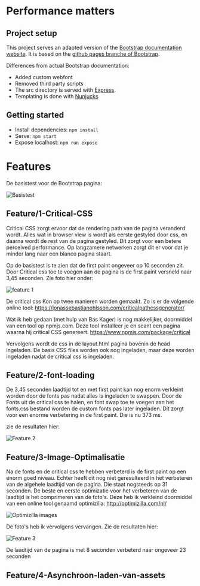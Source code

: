 # Performance matters

## Project setup

This project serves an adapted version of the [Bootstrap documentation website](http://getbootstrap.com/). It is based on the [github pages branche of Bootstrap](https://github.com/twbs/bootstrap/tree/gh-pages). 

Differences from actual Bootstrap documentation:

- Added custom webfont
- Removed third party scripts
- The src directory is served with [Express](https://expressjs.com/).
- Templating is done with [Nunjucks](https://mozilla.github.io/nunjucks/)

## Getting started

- Install dependencies: `npm install`
- Serve: `npm start`
- Expose localhost: `npm run expose`


# Features

De basistest voor de Bootstrap pagina:

![Basistest](https://lh3.googleusercontent.com/XatWix35Pg9aRMD0ftblER6HP7BQHx_Yu417R_DWEAsqLahzsFuWkFeQaA_cIamxXuHYnBec54SkDcJ4nBlSCo3wbjRpyr8xVwqj35h0RFUT17U5KhCcNrg3X5Qx80Nx7QiJoKhf-0nZlxj7QeEgrRdYJp8h5rRv97uU1zI5htgWnvV_zjuqtJx7-y1SjroidQRyMkCbSlX3ga6JMwqZmA3aybwb1rirkLTwe146zbV68c9tmP3jhEi15shDpnGUym_ZX0__WjbAYEGikVMXtfvyhBrS-VzZt6-HlwMyw1iPR_3JHnlRtZeV7MYgVfPAgRhuzd79WEvLQuLtDgA42YXzeaA1sr2BG_GFmiH0Penrrr5K9ig7ZDyjaQcv6Q8qeYlJiT1mrj5ZVaVaDg1y506lfvSHyzDrP2LEV9esnB3q-xBIumcESNLj_yZlwZm0vpEDlezBMngPO6IFwgOmOuBZn5tE9lTADG-qHXJdYdGnxPy6Sgn6HzeWMkdzWcfteH3viOlmQupg-FeeSV92H5Wx5YSXilOkJWo3bpPRxFXQLYNmzewuYu0AlxWVqsUWmp6_h4oleHmCwLWy7CWpmSHM8HHbSu4zxCjewg=w1452-h1496-no)

## Feature/1-Critical-CSS

Critical CSS zorgt ervoor dat de rendering path van de pagina veranderd wordt. Alles wat in browser view is wordt als eerste gestyled door css, en daarna wordt de rest van de pagina gestyled. Dit zorgt voor een betere perceived performance. Op langzamere netwerken zorgt dit er voor dat je minder lang naar een blanco pagina staart.

Op de basistest is te zien dat de first paint ongeveer op 10 seconden zit. Door Critical css toe te voegen aan de pagina is de first paint versneld naar 3,45 seconden. Zie foto hier onder:

![feature 1](https://lh3.googleusercontent.com/QjtLvuanPVACN3qJgep_xEYpLgB4wu-toBfjUfW8XDQIRe2GZBrZfb-Jhc7uLPIYbwh7rNyvhWLSL828tgMkAPlq4UjEdDA3rVNJHfrKczsJ1QOthao8VAeDha-V3tq6yj6ZfMDikcmAItrzqkE0eZeQtlCHY6J7_imHJ6CC9bofGa97hPJMdTeam4TFz7-QkCRZUqo74sB7rfNq_O_5CG8GyMLDGjuXw5Vl4YYRkksH34TlsIHOk32imgMG82ptLjAZT-uWJ5E_teGfZz7inhmiaggAxLypX21kUdxhBPkKHFYp7NzgVN03OdGAOsStu9WoT--T6rO1dnijJaCH6sf2xOBg97RcS7HdpX2OU56Kwpb6E8CCv_dxxmrNgl8A7CVOyP8k9-GM2mEkKnfDDGLxrSNR8aFfvzhMqFNFuOkCles8cqTMahDVvlxiaXJ8p59RQekynTBBdWPFsSYzuup6HMXZPJ3rPw21YkbGRsDvHcACIbNXrWVjB8ahDRzjzNj542Aa4xgEhFDfc6cYTe_jzilSZy-RH02i7zceBE78I6WFotfDqUmiKFDRDP15t5ph4hfO1IeW2fcRDmay1fgmUi-SDS3T1p8xfA=w1420-h1558-no)

De critical css Kon op twee manieren worden gemaakt. Zo is er de volgende online tool: https://jonassebastianohlsson.com/criticalpathcssgenerator/

Wat ik heb gedaan (met hulp van Bas Kager) is nog makkelijker, doormiddel van een tool op npmjs.com. Deze tool installeer je en scant een pagina waarna hij critical CSS genereert.
https://www.npmjs.com/package/critical

Vervolgens wordt de css in de layout.html pagina bovenin de head ingeladen. De basis CSS files worden ook nog ingeladen, maar deze worden ingeladen nadat de critical css is ingeladen. 

## Feature/2-font-loading

De 3,45 seconden laadtijd tot en met first paint kan nog enorm verkleint worden door de fonts pas nadat alles is ingeladen te swappen. Door de Fonts uit de critical css te halen, en font swap toe te voegen aan het fonts.css bestand worden de custom fonts pas later ingeladen. Dit zorgt voor een enorme verbetering in de first paint. Die is nu 373 ms. 

zie de resultaten hier:

![Feature 2](https://lh3.googleusercontent.com/x200Vi5j34S6iMQCXcR3v0YtIEp9dqrwZGgbMaFbBnBBNBEeYkmjge-_4Z7Wu11hFqTvgZeqdSrwqR13koFDN51IMS8_ifW9jkp7UjFBeC0JqCpFTydDgqISKVjtibrjoKo6wDjNkAzdqF-sVAVznPvARJEplfMwEvNh7h_k-z7TfaESxAfsDHa0FWE8s34WLWAwy-HchU1BeSCa2y7u8B3WoMwoK_8esBEgtW-8S3t0e_vD8TT-bSRwbAZRiC_Jyr-Aq9VeUMuKUVdLrt_s1_W9rq8vLK1d3ckSE9Ay6IJKsVn06fxYRkopDZ3V3mRyKx7YCZJDmICP2-QX0jw5Qr3Chw_S93ilY-WJrwH-7tAvDGIZ9z9xNV3Z99uteTHViOwDBcEzgJsv6rVD6qG27uzfUAIIiRDLEMyBmIyhFc1D8XYc3odyGkZh1YmXyJIR-HGCrY4x0z9XpdyHLU5btxsDP5fVFjmRGgsubzXtAHs7YRko3qE6RPUUqCnwDNCqJIaOu46U_3MTSqq7PPvmmi8GIjxus3poQTPMuoFYKawbilltw5Kbk8waeSjuhK9zppoZG2g5iMTx_x6JZbn0w3-N9HTCcYLHDg6tDw=w1600-h1560-no)

## Feature/3-Image-Optimalisatie

Na de fonts en de critical css te hebben verbeterd is de first paint op een enorm goed niveau. Echter heeft dit nog niet geresulteerd in het verbeteren van de algehele laadtijd van de pagina. Die staat nogsteeds op 31 seconden. De beste en eerste optimizatie voor het verbeteren van de laadtijd is het comprimeren van de foto's. Deze heb ik verkleind doormiddel van een online tool genaamd optimizilla: http://optimizilla.com/nl/

![Optimizilla images](https://lh3.googleusercontent.com/kagafzSXdjdG_Dpmko5VJ_s8EEakbE0mO9KA1BG6JAtCgXEwKgEmoFv7M8FC7E5SGYO5Tnxaftqw_PsQroDkVdDgoT_Aj2n7N2D8-epmFw-vFl-QQWI1KF9O7nDEi5ejVKe-rlekGyuqzLOGe8jYWnmwdP7QEgpXYtvhoAh_Hupuq1-cflILLNdLBmpEuSuG0g88bm_ru9Yk5BGxYxmvFrPHHiVq-9p8LMe6iT6iaordHxMtp7YntdcA0OMmwDemMr2zwMjLTDu60lvuOqOBhb9shlfhTph8SCNG9VVpj5LOMVeskOUZdfKLpUm9tMXGeNa86_8Lxfato3SubUVFbDetrvT0aWo2Hl9y-IfA0eoCLzWW-PkV-6ame8sdep3WzjXHq3GiaVKdCttucKwmyglrqE7NXtkm1mBzVJVEfbG4I4o-Iy4ayBoRZoW1zUZgUxfkHdMr57Sq2JkuhE0xoU2uUZfZm2hQ-DMLqnQKtNuUvBJF60Fn2ppNsFxJNvVFksv-dV5OZ4Rm_BhveW4oxDCy5LFUVguS_WBogZ6HeSW1m92JAgIfEiep2q4WltaboQfDOsCAIIY-e5nCv9tFxwrWrwkSRqoZNOP-MkA=w1864-h548-no)

De foto's heb ik vervolgens vervangen. Zie de resultaten hier:

![Feature 3](https://lh3.googleusercontent.com/UEQMFZB88lTWABupLG9iU5e1iGPEpTlSIFMTvXfoicWDJRenpEFaQ0t6Gk2vJy1qKKrwbShcT5jLJR2KP9W-xY-8oyOacQrIiTEknBNU-hRJoJ8ZEbIFTtj5IxQvUtHCHN1VypdIyzycxpRkj0Xrjt2fN4fyCpxwTZYvreflgZ91XyThXVOSKEzXhYWXk-2Cz0ZslH1V0gLU3sr1KdKEXnbfOHDY-Eu_OYy7AQ3BdMWK9yna42ye4Kn4jX7Ag1wEwrG4zWTcWuz85WtpfHGwuGDklaXU4FMNB1Yu1v9gJ9g2cX4fYrPgIGUWbT8KQStt4WUu-5Io6RdLNjBS8cDuhXYT6f41zB9b1FFKiw5j2-vZuIC0auEQ17F2LDRgp7SF_URJiNUcqNHYk3DXUUhFfJviAtcwypEgYzIct_oirm0uhD3H3Kc2JzZGIBQo-1AOBRFQhQkniRKMCWKuNAEtaxutoMs49XftINjaDjWQ801DsSVYyWb1biOrkZZhJPHuIIXA8_R0JicCoCoNKMAofVX4Zpe4gfeU7kP36Kejf1lrys9-8RzKxw4-LI7XI5FWt5MFPm1riwP9OTr9C682GeR6ebkkoitNGog99gw=w1652-h1506-no)

De laadtijd van de pagina is met 8 seconden verbeterd naar ongeveer 23 seconden

## Feature/4-Asynchroon-laden-van-assets






#










